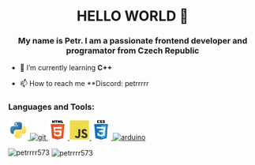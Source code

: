 <h1 align="center">HELLO WORLD 👋</h1>
<h3 align="center">My name is Petr. I am a passionate frontend developer and programator from Czech Republic</h3>

- 🌱 I’m currently learning **C++**

- 📫 How to reach me **Discord: petrrrrr

<p align="left">
</p>

<h3 align="left">Languages and Tools:</h3>
<p align="left"> <a href="https://www.python.org" target="_blank" rel="noreferrer"> <img src="https://raw.githubusercontent.com/devicons/devicon/master/icons/python/python-original.svg" alt="python" width="40" height="40"/> </a> <a href="https://git-scm.com/" target="_blank" rel="noreferrer"> <img src="https://www.vectorlogo.zone/logos/git-scm/git-scm-icon.svg" alt="git" width="40" height="40"/> </a> <a href="https://www.w3.org/html/" target="_blank" rel="noreferrer"> <img src="https://raw.githubusercontent.com/devicons/devicon/master/icons/html5/html5-original-wordmark.svg" alt="html5" width="40" height="40"/> </a> <a href="https://developer.mozilla.org/en-US/docs/Web/JavaScript" target="_blank" rel="noreferrer"> <img src="https://raw.githubusercontent.com/devicons/devicon/master/icons/javascript/javascript-original.svg" alt="javascript" width="40" height="40"/> </a> <a href="https://www.w3schools.com/css/" target="_blank" rel="noreferrer"> <img src="https://raw.githubusercontent.com/devicons/devicon/master/icons/css3/css3-original-wordmark.svg" alt="css3" width="40" height="40"/> </a> <a href="https://www.arduino.cc/" target="_blank" rel="noreferrer"> <img src="https://cdn.worldvectorlogo.com/logos/arduino-1.svg" alt="arduino" width="40" height="40"/> </a> 
</p>



<p><img align="left" src="https://github-readme-stats.vercel.app/api/top-langs?username=petrrrr573&show_icons=true&locale=en&layout=compact" alt="petrrrr573" /></p>

<p>&nbsp;<img align="center" src="https://github-readme-stats.vercel.app/api?username=petrrrr573&show_icons=true&locale=en" alt="petrrrr573" /></p>
